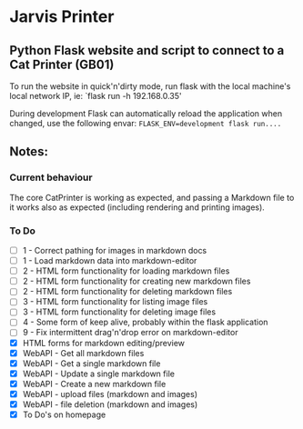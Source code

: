 # Jarvis Printer
## Python Flask website and script to connect to a Cat Printer (GB01)

To run the website in quick'n'dirty mode, run flask with the local machine's local network IP, ie: `flask run -h 192.168.0.35'

During development Flask can automatically reload the application when changed, use the following envar: `FLASK_ENV=development flask run....`


## Notes:

### Current behaviour
The core CatPrinter is working as expected, and passing a Markdown file to it works also as expected (including rendering and printing images).

### To Do
 - [ ] 1 - Correct pathing for images in markdown docs
 - [ ] 1 - Load markdown data into markdown-editor
 - [ ] 2 - HTML form functionality for loading markdown files
 - [ ] 2 - HTML form functionality for creating new markdown files
 - [ ] 2 - HTML form functionality for deleting markdown files
 - [ ] 3 - HTML form functionality for listing image files
 - [ ] 3 - HTML form functionality for deleting image files
 - [ ] 4 - Some form of keep alive, probably within the flask application
 - [ ] 9 - Fix intermittent drag'n'drop error on markdown-editor
 - [X] HTML forms for markdown editing/preview 
 - [X] WebAPI - Get all markdown files
 - [X] WebAPI - Get a single markdown file
 - [X] WebAPI - Update a single markdown file
 - [X] WebAPI - Create a new markdown file
 - [X] WebAPI - upload files (markdown and images)
 - [X] WebAPI - file deletion (markdown and images)
 - [X] To Do's on homepage